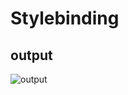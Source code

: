 # Stylebinding

## output
![output](https://user-images.githubusercontent.com/79576987/113506266-5a0b7a00-9561-11eb-8797-eb31e2a3ce89.PNG)
